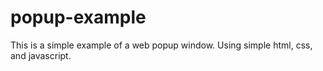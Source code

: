 # popup-example

This is a simple example of a web popup window.
Using simple html, css, and javascript.
